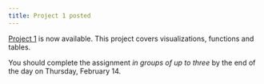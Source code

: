 ```yaml
---
title: Project 1 posted
---
```


[Project 1](http://jupyterhub.cs.duke.edu/hub/user-redirect/git-pull?repo=https://github.com/DukeCS/FoDS-s19&subPath=proj/proj1/project1.ipynb&branch=master&app=notebook) is now available. This project covers visualizations, functions and tables.

You should complete the assignment *in groups of up to three* by the end of the day on Thursday, February 14.
